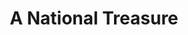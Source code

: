 ---
pid: fs220
title: A National Treasure
location_transcription: In front of Independence Hall of course
coordinates: "[-75.150010124189, 39.948944324206]"
zipcode: '18966'
gen_neighborhood: 
neighborhood: 
outside_phl: 'Southampton PA '
age: '25'
age_range: 20-29
instagram: 
image_file_name: fs_220.jpg
proposal_transcription: Nicolas Cage wearing a toga and laurel wraths (nothing else),
  whilst smacking down Sean Bean with the Declaration of Independence.
topic: Person,History,Pop Culture
topic_summary: 0, 0, 0
type: Sculpture Statue
keywords_other: 
credit: Tom Lynsky
image_labels: 
twitter: 
facebook: 
permalink: "/monuments/fs220/"
layout: item-page
---